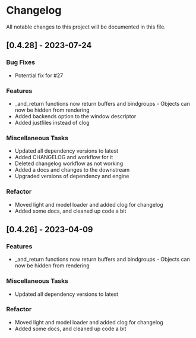 # Changelog

All notable changes to this project will be documented in this file.

## [0.4.28] - 2023-07-24

### Bug Fixes

- Potential fix for #27

### Features

- _and_return functions now return buffers and bindgroups - Objects can now be hidden from rendering
- Added backends option to the window descriptor
- Added justfiles instead of clog

### Miscellaneous Tasks

- Updated all dependency versions to latest
- Added CHANGELOG and workflow for it
- Deleted changelog workflow as not working
- Added a docs and changes to the downstream
- Upgraded versions of dependency and engine

### Refactor

- Moved light and model loader and added clog for changelog
- Added some docs, and cleaned up code a bit

## [0.4.26] - 2023-04-09

### Features

- _and_return functions now return buffers and bindgroups - Objects can now be hidden from rendering

### Miscellaneous Tasks

- Updated all dependency versions to latest

### Refactor

- Moved light and model loader and added clog for changelog
- Added some docs, and cleaned up code a bit

<!-- generated by git-cliff -->
